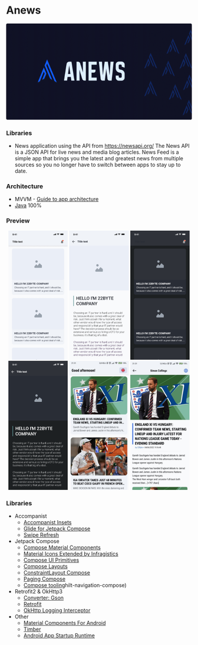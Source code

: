 # Anews

![picture](data/img_logo.png)

### Libraries

* News application using the API from <https://newsapi.org/> The News API is a JSON API for live news and media blog articles. News Feed is a simple app that brings you the latest and greatest news from multiple sources so you no longer have to switch between apps to stay up to date.

### Architecture

* MVVM - [Guide to app architecture](https://developer.android.com/jetpack/guide)
* [Java](https://www.java.com/) 100%

### Preview

<p align="center">
<img src="data/img_1.png" width="32%"/>
<img src="data/img_2.png" width="32%"/>
<img src="data/img_3.png" width="32%"/>
<img src="data/img_4.png" width="32%"/>
<img src="data/img_5.png" width="32%"/>
<img src="data/img_6.png" width="32%"/>
</p>

### Libraries

* Accompanist
  * [Accompanist Insets](https://google.github.io/accompanist/insets/)
  * [Glide for Jetpack Compose](https://google.github.io/accompanist/glide/)
  * [Swipe Refresh](https://google.github.io/accompanist/swiperefresh/)
* Jetpack Compose
  * [Compose Material Components](https://mvnrepository.com/artifact/androidx.compose.material/material)
  * [Material Icons Extended by Infragistics](https://github.com/IgniteUI/material-icons-extended)
  * [Compose UI Primitives](https://developer.android.com/jetpack/androidx/releases/compose-ui)
  * [Compose Layouts](https://mvnrepository.com/artifact/androidx.compose.foundation/foundation-layout)
  * [ConstraintLayout Compose](https://developer.android.com/jetpack/androidx/releases/constraintlayout)
  * [Paging Compose](https://developer.android.com/jetpack/androidx/releases/paging)
  * [Compose tooling](https://developer.android.com/jetpack/compose/tooling)hilt-navigation-compose)
* Retrofit2 & OkHttp3
  * [Converter: Gson](https://mvnrepository.com/artifact/com.squareup.retrofit2/converter-gson)
  * [Retrofit](https://mvnrepository.com/artifact/com.squareup.retrofit2/retrofit)
  * [OkHttp Logging Interceptor](https://mvnrepository.com/artifact/com.squareup.okhttp3/logging-interceptor)
* Other
  * [Material Components For Android](https://mvnrepository.com/artifact/com.google.android.material/material)
  * [Timber](https://mvnrepository.com/artifact/com.jakewharton.timber/timber)
  * [Android App Startup Runtime](https://mvnrepository.com/artifact/androidx.startup/startup-runtime)
